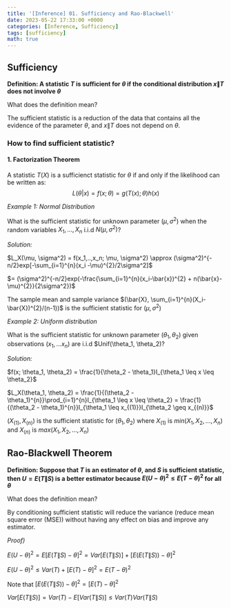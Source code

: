 ```yaml
---
title: '[Inference] 01. Sufficiency and Rao-Blackwell'
date: 2023-05-22 17:33:00 +0000
categories: [Inference, Sufficiency]
tags: [sufficiency]
math: true
---
```


## Sufficiency

**Definition: A statistic $T$ is sufficient for $\theta$ if the conditional distribution $x\|T$ does not involve $\theta$**

What does the definition mean?

The sufficient statistic is a reduction of the data that contains all the evidence of the parameter $\theta$, and $x\|T$ does not depend on $\theta$.

### How to find sufficient statistic? 
#### 1. Factorization Theorem

A statistic $T(X)$ is a sufficienct statistic for $\theta$ if and only if the likelihood can be written as:
$$L(\theta|x) = f(x;\theta) = g(T(x);\theta)h(x)$$


*Example 1: Normal Distribution*

What is the sufficient statistic for unknown parameter $(\mu, \sigma^2)$ when the random variables $X_1, ..., X_n$ i.i.d $N(\mu, \sigma^2)$?

*Solution:*

$L_X(\mu, \sigma^2) = f(x_1,..,x_n; \mu, \sigma^2) \approx (\sigma^2)^{-n/2}exp[-\sum_{i=1}^{n}(x_i -\mu)^{2}/2\sigma^2]$

$= (\sigma^2)^{-n/2}exp(-\frac{\sum_{i=1}^{n}(x_i-\bar{x})^{2} + n(\bar{x}-\mu)^{2}}{2\sigma^2})$

The sample mean and sample variance $(\bar{X}, \sum_{i=1}^{n}(X_i-\bar{X})^{2}/(n-1))$ is the sufficient statistic for $(\mu, \sigma^2)$ 

*Example 2: Uniform distribution*

What is the sufficient statistic for unknown parameter $(\theta_1, \theta_2)$ given observations $(x_1, ... x_n)$ are i.i.d $Unif(\theta_1, \theta_2)?


*Solution:*

$f(x; \theta_1, \theta_2) = \frac{1}{\theta_2 - \theta_1}I_{\theta_1 \leq x \leq \theta_2}$

$L_X(\theta_1, \theta_2) = \frac{1}{(\theta_2 - \theta_1)^{n}}\prod_{i=1}^{n}I_{\theta_1 \leq x \leq \theta_2} = \frac{1}{(\theta_2 - \theta_1)^{n}}I_{\theta_1 \leq x_{(1)}}I_{\theta_2 \geq x_{(n)}}$ 

$(X_{(1)}, X_{(n)})$ is the sufficient statistic for $(\theta_1, \theta_2)$ where $X_{(1)}$ is $min(X_1, X_2, ..., X_n)$ and $X_{(n)}$ is $max(X_1, X_2, ..., X_n)$


## Rao-Blackwell Theorem 

**Definition: Suppose that $T$ is an estimator of $\theta$, and $S$ is sufficient statistic, then $U = E(T\|S)$ is a better estimator because $E(U-\theta)^{2} \leq E(T-\theta)^{2}$ for all $\theta$**

What does the definition mean? 

By conditioning sufficient statistic will reduce the variance (reduce mean square error (MSE)) without having any effect on bias and improve any estimator. 

*Proof)* 

$E(U - \theta)^{2} = E[E(T\|S)-\theta]^{2} = Var[E(T\|S)] + [E(E(T\|S))-\theta]^{2}$

$E(U - \theta)^{2} \leq Var(T) + [E(T)-\theta]^{2} = E(T - \theta)^{2}$

Note that $[E(E(T\|S)) - \theta]^{2} = [E(T)-\theta]^{2}$

$Var[E(T\|S)] = Var(T) - E[Var(T\|S)] \leq Var(T)Var(T\|S)$










